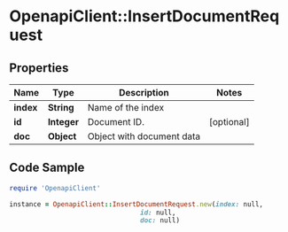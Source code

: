 # OpenapiClient::InsertDocumentRequest

## Properties

Name | Type | Description | Notes
------------ | ------------- | ------------- | -------------
**index** | **String** | Name of the index | 
**id** | **Integer** | Document ID.  | [optional] 
**doc** | **Object** | Object with document data  | 

## Code Sample

```ruby
require 'OpenapiClient'

instance = OpenapiClient::InsertDocumentRequest.new(index: null,
                                 id: null,
                                 doc: null)
```


